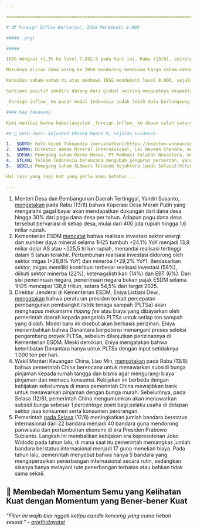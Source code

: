```yaml
---

==================================================================================================================================================================================================================================

# 😎 Foreign Inflow Berlanjut, IHSG Mendekati 8.000

##### .png)

##### 

IHSG menguat +1,3% ke level 7.892,9 pada hari ini, Rabu (13/8), seiring berlanjutnya aliran dana asing sebesar ~1,5 triliun rupiah. Realisasi ini menandai _net foreign inflow_ dalam 3 hari beruntun di IHSG sejak awal pekan ini, termasuk _inflow_ sebesar 2,2 triliun rupiah pada Selasa (12/8) yang menandai _inflow_ harian tertinggi sejak 14 Mei 2025. Sejak awal 2025, IHSG masih mencatatkan _net foreign outflow_ sebesar 57,3 triliun rupiah per Rabu (13/8).

Masuknya aliran dana asing ke IHSG mendorong kenaikan harga saham-saham _blue chip_ sejak awal pekan ini, dengan $BBRI +10,3%, $BMRI +4,3%, $BBCA +7,5%, $BBNI +7,4%, $ASII +5,2%, dan $TLKM +14,3%. _Foreign inflow_ dan kenaikan saham _blue chip_ tersebut menyusul kenaikan harga saham grup konglomerasi [pasca-pengumuman MSCI](https://snips.stockbit.com/snips-terbaru/evaluasi-indeks-msci-indonesia-agustus-2025) pada Jumat (8/8), di mana $DSSA dan $CUAN masuk ke dalam MSCI Indonesia Global Standard.

Kenaikan saham-saham di atas membawa IHSG mendekati level 8.000, sejalan dengan optimisme Direktur Utama BEI, Iman Rachman, yang [mengatakan](https://www.cnbcindonesia.com/market/20250813135538-17-657669/pelaku-pasar-hingga-regulator-optimis-ihsg-ke-8000-pada-hut-ri-ke-80) bahwa IHSG dapat menembus level 8.000 saat hari ulang tahun ke-80 Republik Indonesia.

Sentimen positif sendiri datang dari global seiring menguatnya ekspektasi pemangkasan suku bunga The Fed - menyusul lemahnya rilis [data tenaga kerja AS](https://snips.stockbit.com/snips-terbaru/-data-tenaga-kerja-as-lemah-ekspektasi-rate-cut-menguat) dan [data inflasi AS](https://stockbit.com/post/20065045) yang relatif sejalan dengan ekspektasi - serta [perpanjangan waktu](https://snips.stockbit.com/snips-terbaru/bel-sa-beli-225-saham-keju-senilai-rp709-m#:~:text=Presiden%20AS%2C,hari%20waktu%20setempat.) negosiasi dagang AS-China. Per Rabu (13/8), probabilitas pemangkasan suku bunga sebesar 25 bps pada pertemuan September 2025 berada di level 96,2%, berdasarkan analisis dari CME FedWatch Tool. Hingga akhir tahun, probabilitas pemangkasan suku bunga AS sebesar minimum 50 bps berada di level 93,7%, sedikit meningkat dibanding sepekan lalu di level 92,7%.

_Foreign inflow_ ke pasar modal Indonesia sudah lebih dulu berlangsung pada pasar obligasi negara, yang tercermin dari penurunan _yield_ obligasi negara tenor 10 tahun hingga ke level 6,406% per hari ini, telah turun -0,175 _percentage point_ MTD. Nilai tukar rupiah juga menguat ke level 16.195 per hari ini, menandai penguatan sebesar +1,8% MTD.

#### Key Takeaway

Kami menilai bahwa keberlanjutan _foreign inflow_ ke depan salah satunya akan bergantung pada perbaikan fundamental ekonomi Indonesia. Dalam jangka pendek, kami melihat bahwa investor akan berfokus pada potensi akselerasi belanja pemerintah pada 2H25. Dari sisi global, investor perlu memonitor perkembangan dari dampak kebijakan tarif AS yang mulai diimplementasikan pada Agustus 2025, mengingat potensi pengaruhnya terhadap inflasi dan arah kebijakan suku bunga The Fed.

## 🛵 GOTO 1H25: Adjusted EBITDA Rp820 M, Sejalan Guidance

1.  $GOTO: GoTo Gojek Tokopedia [mencatatkan](https://emitten-announcement.stockbit.com/attachments/LK_30_Jun_2025.pdf) _adjusted_ EBITDA sebesar 427 miliar rupiah pada 2Q25 (vs. 1Q25: positif 393 miliar rupiah, 2Q24: negatif 64 miliar rupiah), berdasarkan kinerja keuangan _pro-forma_. Hasil ini membuat _adjusted_ EBITDA selama 1H25 mencapai 820 miliar rupiah (vs. 1H24: negatif 165 miliar rupiah), sejalan dengan _guidance_ 2025F dari manajemen yang menargetkan kisaran 1,4-1,6 triliun rupiah. Secara _bottomline_, rugi bersih _pro-forma_ tercatat sebesar 222 miliar rupiah pada 2Q25 (vs. 1Q25: rugi 276 miliar rupiah, 2Q24: rugi 954 miliar rupiah).
2.  $AMMN: Direktur Amman Mineral Internasional, Lal Naveen Chandra, menjual 26 juta saham AMMN dengan harga rata-rata 8.828 rupiah per lembar pada 7 Agustus 2025. Total nilai transaksi mencapai ~229,5 miliar rupiah. Setelah [transaksi ini](https://www.idx.co.id/StaticData/NewsAndAnnouncement/ANNOUNCEMENTSTOCK/From_EREP/202508/4cf8c32e2a_5ed48c6166.pdf), porsi kepemilikan langsung Lal Naveen Chandra di AMMN turun dari 0,109% menjadi 0,073%.
3.  $DEWA: Pemegang saham Darma Henwa, PT Madhani Talatah Nusantara, menjual ~2,6 miliar saham DEWA dengan harga rata-rata 208 rupiah per lembar pada 8 Agustus 2025. Total nilai transaksi mencapai ~548,9 miliar rupiah. Setelah [transaksi ini](https://www.idx.co.id/StaticData/NewsAndAnnouncement/ANNOUNCEMENTSTOCK/From_EREP/202508/b093a1747a_625910fe64.pdf), porsi kepemilikan langsung PT Madhani Talatah Nusantara di DEWA turun dari 19,58% menjadi 13,09%.
4.  $TLKM: Telkom Indonesia berencana mengubah pengurus perseroan, yang akan [dibahas](https://www.idx.co.id/StaticData/NewsAndAnnouncement/ANNOUNCEMENTSTOCK/From_EREP/202508/fd0b260659_218049fc3b.pdf) dalam RUPSLB pada 3 September 2025. SVP Corporate Communication & Investor Relation TLKM, Ahmad Reza, mengatakan kepada _[Bloomberg Technoz](https://www.bloombergtechnoz.com/detail-news/80406/telkom-tlkm-gelar-rups-bulan-depan-tambah-posisi-komisaris/2)_ bahwa perseroan berencana menambah posisi komisaris independen.
5.  $EXCL: Pemegang saham XLSmart Telecom Sejahtera [pada Selasa](https://tekno.kompas.com/read/2025/08/12/15010067/operator-seluler-xlsmart-umumkan-jajaran-direksi-baru) (12/8) menyetujui pengangkatan Sanjay Kumar Gordhan A. Vaghasia sebagai direktur perseroan yang baru. Sanjay bergabung dengan XLSmart per 1 Juli 2025 lalu sebagai Chief Integration Officer. Sebelumnya, Sanjay menjabat sebagai Chief Integration Officer di Indosat ($ISAT) pada 2021-2024.

Hal lain yang lagi hot yang perlu kamu ketahui...

---
```


1.  Menteri Desa dan Pembangunan Daerah Tertinggal, Yandri Susanto, [mengatakan](https://ekonomi.bisnis.com/read/20250813/12/1901973/kopdes-merah-putih-gagal-bayar-dapat-talangan-30-dana-desa) pada Rabu (13/8) bahwa Koperasi Desa Merah Putih yang mengalami gagal bayar akan mendapatkan dukungan dari dana desa hingga 30% dari pagu dana desa per tahun. Adapun pagu dana desa tersebut bervariasi di setiap desa, mulai dari 400 juta rupiah hingga 1,6 miliar rupiah.
2.  Kementerian ESDM [mencatat](https://industri.kontan.co.id/news/investasi-sektor-esdm-semester-i-2025-tembus-us139-miliar-tertinggi-dalam-5-tahun) bahwa realisasi investasi sektor energi dan sumber daya mineral selama 1H25 tumbuh +24,1% YoY menjadi 13,9 miliar dolar AS atau ~225,5 triliun rupiah, menandai realisasi tertinggi dalam 5 tahun terakhir. Pertumbuhan realisasi investasi didorong oleh sektor migas (+28,8% YoY) dan minerba (+29,2% YoY). Berdasarkan sektor, migas memiliki kontribusi terbesar realisasi investasi (58%), diikuti sektor minerba (22%), ketenagalistrikan (14%) dan EBT (6%). Dari sisi penerimaan negara, penerimaan negara bukan pajak ESDM selama 1H25 mencapai 138,8 triliun, setara 54,5% dari target 2025.
3.  Direktur Jenderal di Kementerian ESDM, Eniya Listiani Dewi, [mengatakan](https://industri.kontan.co.id/news/pemerintah-finalisasi-perpres-pembangkit-listrik-sampah-hapus-skema-tipping-fee) bahwa peraturan presiden terkait percepatan pembangunan pembangkit listrik tenaga sampah (PLTSa) akan menghapus mekanisme _tipping fee_ atau biaya yang dibayarkan oleh pemerintah daerah kepada pengelola PLTSa untuk setiap ton sampah yang diolah. Model baru ini disebut akan berbasis perizinan. Eniya menambahkan bahwa Danantara berpotensi menangani proses seleksi pengembang proyek PLTSa, sebelum dilanjutkan perizinannya di Kementerian ESDM. Meski demikian, Eniya mengatakan bahwa keterlibatan Danantara hanya untuk PLTSa dengan input setidaknya 1.000 ton per hari.
4.  Wakil Menteri Keuangan China, Liao Min, [mengatakan](https://www.reuters.com/markets/asia/china-pledges-more-financial-support-consumption-with-loan-interest-subsidy-2025-08-13/) pada Rabu (13/8) bahwa pemerintah China berencana untuk menawarkan subsidi bunga pinjaman kepada rumah tangga dan bisnis agar mengurangi biaya pinjaman dan memacu konsumsi. Kebijakan ini berbeda dengan kebijakan sebelumnya di mana pemerintah China mewajibkan bank untuk menawarkan pinjaman dengan bunga murah. Sebelumnya, pada Selasa (12/8), pemerintah China mengumumkan akan menawarkan subsidi bunga sebesar 1 _percentage point_ bagi pelaku usaha di delapan sektor jasa konsumen serta konsumen perorangan.
5.  Pemerintah [pada Selasa](https://www.bloomberg.com/news/articles/2025-08-13/indonesia-boosts-number-of-international-airports-to-push-travel) (12/8) meningkatkan jumlah bandara berstatus internasional dari 22 bandara menjadi 40 bandara guna mendorong pariwisata dan pertumbuhan ekonomi di era Presiden Prabowo Subianto. Langkah ini membalikan kebijakan era kepresidenan Joko Widodo pada tahun lalu, di mana saat itu pemerintah memangkas jumlah bandara berstatus internasional menjadi 17 guna menekan biaya. Pada tahun lalu, pemerintah menyebut bahwa hanya 5 bandara yang mengoperasikan penerbangan internasional secara rutin, sedangkan sisanya hanya melayani rute penerbangan terbatas atau bahkan tidak sama sekali.

## 💪 Membedah Momentum Semu yang Kelihatan Kuat dengan Momentum yang Bener-bener Kuat

###### _"Filter ini wajib biar nggak ketipu candle kenceng yang cuma heboh sesaat." -_ _[ariefhidayatst](https://stockbit.com/ariefhidayatst)_

#####
